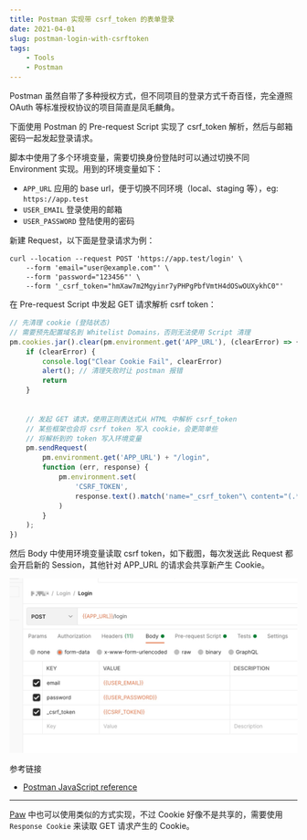 ```yaml
---
title: Postman 实现带 csrf_token 的表单登录
date: 2021-04-01
slug: postman-login-with-csrftoken
tags:
    - Tools
    - Postman
---
```


Postman 虽然自带了多种授权方式，但不同项目的登录方式千奇百怪，完全遵照 OAuth 等标准授权协议的项目简直是凤毛麟角。

下面使用 Postman 的 Pre-request Script 实现了 csrf_token 解析，然后与邮箱密码一起发起登录请求。

脚本中使用了多个环境变量，需要切换身份登陆时可以通过切换不同 Environment 实现。用到的环境变量如下：

- `APP_URL` 应用的 base url，便于切换不同环境（local、staging 等），eg: `https://app.test`
- `USER_EMAIL` 登录使用的邮箱
- `USER_PASSWORD` 登陆使用的密码

新建 Request，以下面是登录请求为例：

```
curl --location --request POST 'https://app.test/login' \
    --form 'email="user@example.com"' \
    --form 'password="123456"' \
    --form '_csrf_token="hmXaw7m2Mgyinr7yPHPgPbfVmtH4dOSwOUXykhC0"'
```

在 Pre-request Script 中发起 GET 请求解析 csrf token：

```javascript
// 先清理 cookie (登陆状态)
// 需要预先配置域名到 Whitelist Domains，否则无法使用 Script 清理
pm.cookies.jar().clear(pm.environment.get('APP_URL'), (clearError) => {
    if (clearError) {
        console.log("Clear Cookie Fail", clearError)
        alert(); // 清理失败时让 postman 报错
        return
    }

    
    // 发起 GET 请求，使用正则表达式从 HTML 中解析 csrf_token
    // 某些框架也会将 csrf token 写入 cookie，会更简单些
    // 将解析到的 token 写入环境变量
    pm.sendRequest(
        pm.environment.get('APP_URL') + "/login",
        function (err, response) {
            pm.environment.set(
                'CSRF_TOKEN',
                response.text().match('name="_csrf_token"\ content="(.*)"')[1]
            )
        }
    );
})
```

然后 Body 中使用环境变量读取 csrf token，如下截图，每次发送此 Request 都会开启新的 Session，其他针对 APP_URL 的请求会共享新产生 Cookie。

![Request](media/16172822685321.jpg)


参考链接
- [Postman JavaScript reference](https://learning.postman.com/docs/writing-scripts/script-references/postman-sandbox-api-reference/)

---

[Paw](https://paw.cloud) 中也可以使用类似的方式实现，不过 Cookie 好像不是共享的，需要使用 `Response Cookie` 来读取 GET 请求产生的 Cookie。
